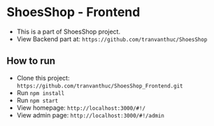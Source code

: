 # ShoesShop - Frontend
- This is a part of ShoesShop project.
- View Backend part at: `https://github.com/tranvanthuc/ShoesShop`

## How to run

- Clone this project: `https://github.com/tranvanthuc/ShoesShop_Frontend.git`
- Run `npm install`
- Run `npm start`
- View homepage: `http://localhost:3000/#!/`
- View admin page: `http://localhost:3000/#!/admin`
